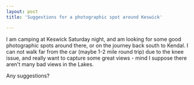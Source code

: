 ```yaml
---
layout: post
title: 'Suggestions for a photographic spot around Keswick'

---
```

I am camping at Keswick Saturday night, and am looking for some good
photographic spots around there, or on the journey back south to Kendal. I can
not walk far from the car (maybe  1-2 mile round trip) due to the knee issue,
and really want to capture some great views - mind I suppose there aren't many
bad views in the Lakes.

Any suggestions?
